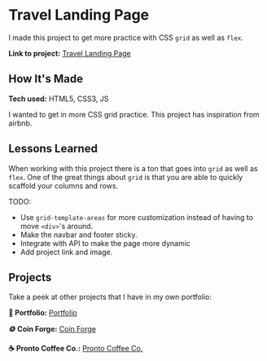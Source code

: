 # Travel Landing Page

I made this project to get more practice with CSS `grid` as well as `flex`.

**Link to project:** [Travel Landing Page](https://travel-landing-page-omega-vert.vercel.app/)

<!-- ![app image](#) Image Gif in the works -->

## How It's Made

**Tech used:** HTML5, CSS3, JS

I wanted to get in more CSS grid practice. This project has inspiration from airbnb.

## Lessons Learned

When working with this project there is a ton that goes into `grid` as well as `flex`. One of the great things about `grid` is that you are able to quickly scaffold your columns and rows.

TODO:

- Use `grid-template-areas` for more customization instead of having to move `<div>`'s around.
- Make the navbar and footer sticky.
- Integrate with API to make the page more dynamic
- Add project link and image.

## Projects

Take a peek at other projects that I have in my own portfolio:

**🚀 Portfolio:** [Portfolio](https://github.com/ivngzmn/ivanguzmandev)

**🪙 Coin Forge:** [Coin Forge](https://github.com/ivngzmn/coin-forge)

**☕️ Pronto Coffee Co.:** [Pronto Coffee Co.](https://github.com/ivngzmn/pronto-coffee-co)
